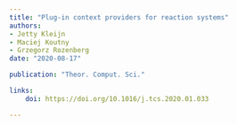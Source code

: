 ```yaml
---
title: "Plug-in context providers for reaction systems"
authors:
- Jetty Kleijn
- Maciej Koutny
- Grzegorz Rozenberg
date: "2020-08-17"

publication: "Theor. Comput. Sci."

links:
    doi: https://doi.org/10.1016/j.tcs.2020.01.033

---
```


